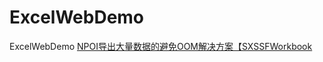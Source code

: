 # ExcelWebDemo
ExcelWebDemo
[NPOI导出大量数据的避免OOM解决方案【SXSSFWorkbook](链接地址 "https://www.cnblogs.com/gdouzz/p/15529822.html")
